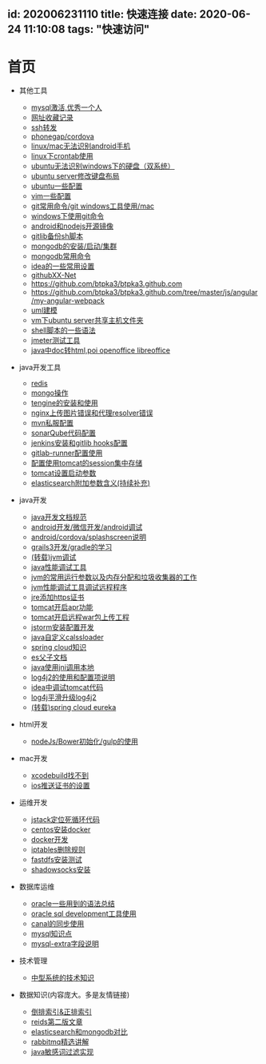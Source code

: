 id: 202006231110
title: 快速连接
date: 2020-06-24 11:10:08
tags: "快速访问"
---------
# 首页

* 其他工具
  
  * [mysql激活,优秀一个人](https://www.jianshu.com/p/5f693b4c9468)
  * [网址收藏记录](/2020/06/23/2019/urlCollection)
  * [ssh转发](/2020/06/23/2019/sshforwrod)
  * [phonegap/cordova](/2020/06/23/2019/phonegap)
  * [linux/mac无法识别android手机](/2020/06/23/2019/android)
  * [linux下crontab使用](/2020/06/23/2019/crontab)
  * [ubuntu无法识别windows下的硬盘（双系统）](/2020/06/23/2019/unableDisk)
  * [ubuntu server修改键盘布局](/2020/06/23/2019/serverKeyWord)
  * [ubuntu一些配置](/2020/06/23/2019/ubuntu)
  * [vim一些配置](/2020/06/23/2019/vim)
  * [git常用命令/git windows工具使用/mac](/2020/06/23/2019/git)
  * [windows下使用git命令](/2020/06/23/2019/gitWindows)
  * [android和nodejs开源镜像](/2020/06/23/2019/android)
  * [gitlib备份sh脚本](/2020/06/23/2019/gitlibBack)
  * [mongodb的安装/启动/集群](/2020/06/23/2019/mongodb)
  * [mongodb常用命令](/2020/06/23/2019/mongodbCmd)
  * [idea的一些常用设置](/2020/06/23/2019/idea)
  * [githubXX-Net](https://github.com/XX-net/XX-Net/wiki/Register-Google-appid)
  * https://github.com/btpka3/btpka3.github.com
  * https://github.com/btpka3/btpka3.github.com/tree/master/js/angular/my-angular-webpack
  * [uml建模](/2020/06/23/2019/umlAstah)
  * [vm下ubuntu server共享主机文件夹](/2020/06/23/2019/vmShare)
  * [shell脚本的一些语法](/2020/06/23/2019/shell)
  * [jmeter测试工具](/2020/06/23/2019/jmetertest)
  * [java中doc转html,poi openoffice libreoffice](/2020/06/23/2019/javaDocToHtmlAndOffice)

* java开发工具
  
  * [redis](/2020/06/23/2019/redis)
  * [mongo操作](/2020/06/23/2019/mongo)
  * [tengine的安装和使用](/2020/06/23/2019/tengine)
  * [nginx上传图片错误和代理resolver错误](/2020/06/23/2019/nginxMaxBuff)
  * [mvn私服配置](/2020/06/23/2019/nexus)
  * [sonarQube代码配置](/2020/06/23/2019/sonar)
  * [jenkins安装和gitlib hooks配置](/2020/06/23/2019/jenkins)
  * [gitlab-runner配置使用](/2020/06/23/2019/gitlab-runner)
  * [配置使用tomcat的session集中存储](/2020/06/23/2019/tomcat-session)
  * [tomcat设置启动参数](/2020/06/23/2019/tomcat-setenv)
  * [elasticsearch附加参数含义(持续补充)](/2020/06/23/2019/elasticsearchproperties)

* java开发
  
  * [java开发文档规范](/2020/06/23/2019/groovyDoc)
  * [android开发/微信开发/android调试](/2020/06/23/2019/androidDevelop)
  * [android/cordova/splashscreen说明](/2020/06/23/2019/splashscreen)
  * [grails3开发/gradle的学习](/2020/06/23/2019/grailsGradle)
  * [(转载)jvm调试](/2020/06/23/2019/jvm调试)
  * [java性能调试工具](/2020/06/23/2019/jvmDebug)
  * [jvm的常用运行参数以及内存分配和垃圾收集器的工作](/2020/06/23/2019/jvmXmSurvivor)
  * [jvm性能调试工具调试远程程序](/2020/06/23/2019/jvmRemotePerformance)
  * [jre添加https证书](/2020/06/23/2019/jreHttps)
  * [tomcat开启apr功能](/2020/06/23/2019/tomcatApr)
  * [tomcat开启远程war包上传工程](/2020/06/23/2019/tomcatOriginWar)
  * [jstorm安装配置开发](/2020/06/23/2019/jstormDeveloper)
  * [java自定义calssloader](/2020/06/23/2019/javaClassLoader)
  * [spring cloud知识](/2020/06/23/2019/springCloudknowledge)
  * [es父子文档](/2020/06/23/2019/elasticleftjoin)
  * [java使用jni调用本地](/2020/06/23/2019/javajniclass)
  * [log4j2的使用和配置项说明](/2020/06/23/2019/log4j2InfoAndUse)
  * [idea中调试tomcat代码](/2020/06/23/2019/ideaDebugTomcat8)
  * [log4j平滑升级log4j2](/2020/06/23/2019/log4juploadlog4j2)
  * [(转载)spring cloud eureka](https://blog.csdn.net/cqupt2010212062/article/details/78750104)

* html开发
  
  * [nodeJs/Bower初始化/gulp的使用](/2020/06/23/2019/bower)

* mac开发
  
  * [xcodebuild找不到](/2020/06/23/2019/macXcode)
  * [ios推送证书的设置](/2020/06/23/2019/iphoneAPN)

* 运维开发
  
  * [jstack定位死循环代码](/2020/06/23/2019/linuxJstackJava)
  * [centos安装docker](/2020/06/23/2019/installDocker)
  * [docker开发](/2020/06/23/2019/docker)
  * [iptables删除规则](/2020/06/23/2019/iptables)
  * [fastdfs安装测试](/2020/06/23/2019/fastdfs)
  * [shadowsocks安装](/2020/06/23/2019/shadowsocks)

* 数据库运维
  
  * [oracle一些用到的语法总结](/2020/06/23/2019/oracleSql)
  * [oracle sql development工具使用](/2020/06/23/2019/oracleDevelopment)
  * [canal的同步使用](/2020/06/23/2019/otterAndCanal)
  * [mysql知识点](/2020/06/23/2019/mysql知识点)
  * [mysql-extra字段说明](/2020/06/05/2020/mysqlExplain)

* 技术管理

  * [中型系统的技术知识](/2020/06/23/2019/developismanager)

* 数据知识(内容庞大。多是友情链接)
  
  * [倒排索引&正排索引](http://note.youdao.com/noteshare?id=e13f5f79e434f909f12744a16bc58f93)
  * [reids第二版文章](https://www.kancloud.cn/kancloud/redisbook/63822)
  * [elasticsearch和mongodb对比](https://app.yinxiang.com/fx/ba38d8c7-0083-4753-ac60-587996c51750)
  * [rabbitmq精选讲解](https://www.jianshu.com/p/833119530699)
  * [java敏感词过滤实现](https://github.com/robert-bor/aho-corasick)